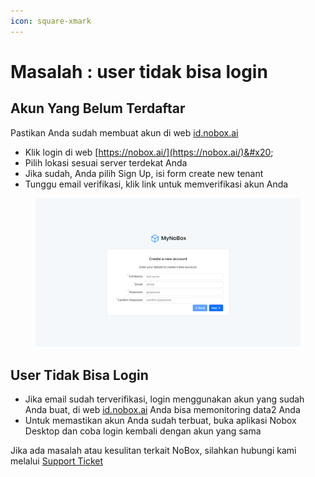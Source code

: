 ```yaml
---
icon: square-xmark
---
```


# Masalah : user tidak bisa login

## **Akun Yang Belum Terdaftar**

Pastikan Anda sudah membuat akun di web [id.nobox.ai](https://nobox.ai/)

* Klik login di web [https://nobox.ai/](https://nobox.ai/)&#x20;
* Pilih lokasi sesuai server terdekat Anda
* Jika sudah, Anda pilih Sign Up, isi form create new tenant
* Tunggu email verifikasi, klik link untuk memverifikasi akun Anda

<figure><img src="../.gitbook/assets/New Akun Web.png" alt=""><figcaption></figcaption></figure>

## **User Tidak Bisa Login**

* Jika email sudah terverifikasi, login menggunakan akun yang sudah Anda buat, di web [id.nobox.ai](https://nobox.ai/) Anda bisa memonitoring data2 Anda
* Untuk memastikan akun Anda sudah terbuat, buka aplikasi Nobox Desktop dan coba login kembali dengan akun yang sama

Jika ada masalah atau kesulitan terkait NoBox, silahkan hubungi kami melalui [Support Ticket](https://crm.nobox.ai/clients/tickets)
